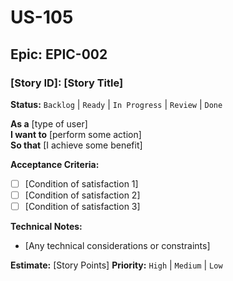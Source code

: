 # US-105

## Epic: EPIC-002

### [Story ID]: [Story Title]
**Status:** `Backlog` | `Ready` | `In Progress` | `Review` | `Done`

**As a** [type of user]  
**I want to** [perform some action]  
**So that** [I achieve some benefit]

**Acceptance Criteria:**
- [ ] [Condition of satisfaction 1]
- [ ] [Condition of satisfaction 2]
- [ ] [Condition of satisfaction 3]

**Technical Notes:**
- [Any technical considerations or constraints]

**Estimate:** [Story Points]
**Priority:** `High` | `Medium` | `Low`